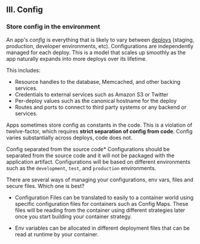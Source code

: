 ## III. Config
### Store config in the environment

An app's *config* is everything that is likely to vary between [deploys](./build-release-run) (staging, production, developer environments, etc). Configurations are independently managed for each deploy.  This is a model that scales up smoothly as the app naturally expands into more deploys over its lifetime.

This includes:

* Resource handles to the database, Memcached, and other backing services.
* Credentials to external services such as Amazon S3 or Twitter
* Per-deploy values such as the canonical hostname for the deploy
* Routes and ports to connect to third party systems or any backend or services.

Apps sometimes store config as constants in the code.  This is a violation of twelve-factor, which requires **strict separation of config from code**.  Config varies substantially across deploys, code does not.

Config separated from the source code* 
Configurations should be separated from the source code and it will not be packaged with the application artifact. Configurations will be based on different environments such as the `development`, `test`, and `production` environments.

There are several ways of managing your configurations, env vars, files and secure files.
Which one is best?

- Configuration Files can be translated to easily to a container world using specific configuration files for containers such as Config Maps. These files will be reading from the container using different strategies later once you start building your container strategy.

- Env variables can be allocated in different deployment files that can be read at runtime by your container. 


